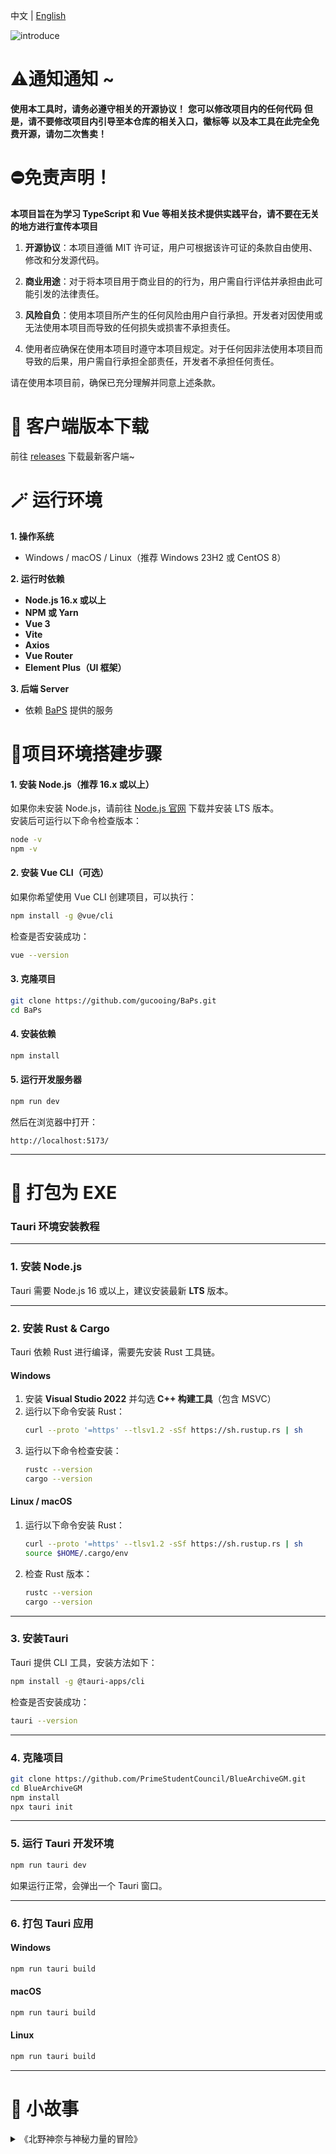 中文 | [English](README_en-US.md)

![introduce](https://socialify.git.ci/PrimeStudentCouncil/BlueArchiveGM/image?custom_description=%E5%97%AF%E5%A7%86%EF%BC%8C%E8%9C%82%E8%9C%9C%E8%9B%8B%E7%B3%95%E7%9A%84%E8%AF%9D%E2%80%A6%E2%80%A6%E6%AF%94%E8%B5%B7%E8%8D%89%E8%8E%93%E7%89%9B%E5%A5%B6%E2%80%A6%E2%80%A6%E9%A6%99%E8%95%89%E7%89%9B%E5%A5%B6%E6%9B%B4%E2%80%A6%E2%80%A6%E6%88%91%E5%90%83%E4%B8%8D%E4%BA%86%E8%BF%99%E4%B9%88%E5%A4%9A%E5%95%A6%E2%80%A6%E2%80%A6%09&description=1&font=Source+Code+Pro&forks=1&issues=1&language=1&logo=https%3A%2F%2Fgithub.com%2FPrimeStudentCouncil%2FBlueArchiveGM%2Fblob%2Fmaster%2Fassets%2Fapp.jpg%3Fraw%3Dtrue&name=1&owner=1&pattern=Plus&pulls=1&stargazers=1&theme=Light)

# ⚠️通知通知 ~

**使用本工具时，请务必遵守相关的开源协议！**
**您可以修改项目内的任何代码**
**但是，请不要修改项目内引导至本仓库的相关入口，徽标等**
**以及本工具在此完全免费开源，请勿二次售卖！**

# ⛔️免责声明！

**本项目旨在为学习 TypeScript 和 Vue 等相关技术提供实践平台，请不要在无关的地方进行宣传本项目**

1. **开源协议**：本项目遵循 MIT 许可证，用户可根据该许可证的条款自由使用、修改和分发源代码。

2. **商业用途**：对于将本项目用于商业目的的行为，用户需自行评估并承担由此可能引发的法律责任。

3. **风险自负**：使用本项目所产生的任何风险由用户自行承担。开发者对因使用或无法使用本项目而导致的任何损失或损害不承担责任。

4. 使用者应确保在使用本项目时遵守本项目规定。对于任何因非法使用本项目而导致的后果，用户需自行承担全部责任，开发者不承担任何责任。

请在使用本项目前，确保已充分理解并同意上述条款。

# 💌 客户端版本下载

前往
[releases](https://github.com/PrimeStudentCouncil/BlueArchiveGM/releases)
下载最新客户端~

# 🪄 **运行环境**

**1. 操作系统**

- Windows / macOS / Linux（推荐 Windows 23H2 或 CentOS 8）

**2. 运行时依赖**

- **Node.js 16.x 或以上**
- **NPM 或 Yarn**
- **Vue 3**
- **Vite**
- **Axios**
- **Vue Router**
- **Element Plus（UI 框架）**

**3. 后端 Server**

- 依赖 [BaPS](https://github.com/gucooing/BaPs) 提供的服务

# **🎇项目环境搭建步骤**

#### **1. 安装 Node.js（推荐 16.x 或以上）**

如果你未安装 Node.js，请前往 [Node.js 官网](https://nodejs.org/) 下载并安装 LTS 版本。  
安装后可运行以下命令检查版本：

```sh
node -v
npm -v
```

#### **2. 安装 Vue CLI（可选）**

如果你希望使用 Vue CLI 创建项目，可以执行：

```sh
npm install -g @vue/cli
```

检查是否安装成功：

```sh
vue --version
```

#### **3. 克隆项目**

```sh
git clone https://github.com/gucooing/BaPs.git
cd BaPs
```

#### **4. 安装依赖**

```sh
npm install
```

#### **5. 运行开发服务器**

```sh
npm run dev
```

然后在浏览器中打开：

```
http://localhost:5173/
```

---

# **🎁 打包为 EXE**

### **Tauri 环境安装教程**

---

### **1. 安装 Node.js**

Tauri 需要 Node.js 16 或以上，建议安装最新 **LTS** 版本。

---

### **2. 安装 Rust & Cargo**

Tauri 依赖 Rust 进行编译，需要先安装 Rust 工具链。

#### **Windows**

1. 安装 **Visual Studio 2022** 并勾选 **C++ 构建工具**（包含 MSVC）
2. 运行以下命令安装 Rust：
   ```sh
   curl --proto '=https' --tlsv1.2 -sSf https://sh.rustup.rs | sh
   ```
3. 运行以下命令检查安装：
   ```sh
   rustc --version
   cargo --version
   ```

#### **Linux / macOS**

1. 运行以下命令安装 Rust：
   ```sh
   curl --proto '=https' --tlsv1.2 -sSf https://sh.rustup.rs | sh
   source $HOME/.cargo/env
   ```
2. 检查 Rust 版本：
   ```sh
   rustc --version
   cargo --version
   ```

---

### **3. 安装Tauri**

Tauri 提供 CLI 工具，安装方法如下：

```sh
npm install -g @tauri-apps/cli
```

检查是否安装成功：

```sh
tauri --version
```

---

### **4. 克隆项目**

```sh
git clone https://github.com/PrimeStudentCouncil/BlueArchiveGM.git
cd BlueArchiveGM
npm install
npx tauri init
```

---

### **5. 运行 Tauri 开发环境**

```sh
npm run tauri dev
```

如果运行正常，会弹出一个 Tauri 窗口。

---

### **6. 打包 Tauri 应用**

#### **Windows**

```sh
npm run tauri build
```

#### **macOS**

```sh
npm run tauri build
```

#### **Linux**

```sh
npm run tauri build
```

---

# 🎀 小故事

<details>
<summary>《北野神奈与神秘力量的冒险》</summary>

```
在一个科技与魔法交织的世界中，有一个名为奇迹学园城的地方。这里，充满了活力与希望，所有的学生都在为自己的未来努力着。然而，在这个看似平静的城市里，隐藏着一股无法控制的神秘力量——BlueArchiveGM。

而这个力量的守护者，竟然是一只软乎乎的小猫娘，名字叫做北野神奈。

初遇神秘力量
神奈看似是一只普通的小猫娘，乖巧、可爱，尾巴总是轻轻摇晃，耳朵也总是竖得笔直，仿佛每时每刻都在听着世界的声音。她的外形像极了那些你会在街头看到的可爱猫咪，总是散发着一股天真无邪的气息。她的毛发柔软如云，脚步轻盈，走路时一摇一摆的，充满了萌态。而她的那对大耳朵，总是在动静之间敏锐地捕捉着周围的一切，仿佛她能听懂世界上所有的声音。

尽管她看起来如此无害且天真，但她身上却有着一个惊人的秘密——她是学园城的GM，拥有一股名为BlueArchiveGM的神秘力量。这股力量，传说中，能够改变这个世界的一切，只要掌握它，便能轻易改变任何事物的状态。可惜，任何试图掌控这股力量的人，要么失败，要么永远消失在历史的尘埃中。

某一天，神奈正在她的小屋里打瞌睡，周围一片宁静。突然，她的耳朵微微颤动，眼前的一块晶石开始闪烁着蓝色的光芒。

“咕噜咕噜，这是什么？”神奈迷迷糊糊地揉了揉眼睛，视线瞥到了桌上的那块神秘晶石。她好奇地伸出手，轻轻触碰了一下。

刹那间，一股强大的力量涌入她的身体。她感觉到一阵天旋地转，整个人（猫？）仿佛被这股力量撕裂，又被重塑。就在那一瞬间，神奈突然意识到，自己与BlueArchiveGM的连接已经完成。

“嗯？这是什么感觉？”神奈睁大了眼睛，开始试图理解这一切。

天真的操作
神奈并不完全理解她获得的力量到底能做什么，但她总是凭借着她那与生俱来的好奇心和天真，开始探索这个新获得的能力。

她轻轻地挥了挥尾巴，突然，眼前的世界发生了巨大的变化。天空不再是普通的蓝色，而是变成了五颜六色的彩虹，像是从某个奇幻世界中飘然而至的梦幻色彩。随着她的动作，月亮也悄悄地消失了，取而代之的是一颗巨大而闪烁的星星，悬挂在空中。

“咦？我是不是做错了什么？”神奈停下来，眼睛瞪得圆圆的，意识到好像有些事情失控了。

她本想让天上的云变得更柔软一些，却不小心把整个城市的建筑都弄得弯曲扭曲。花园里的花朵突然变成了飞翔的小鸟，原本静止的时光似乎被打乱了。她的每一次举动都带来出乎意料的结果。

“哦不……”神奈用小手捂住了脸，心里涌上了一股歉意。“我只想把花弄得更美一点而已。”

但事情远没有结束。随着她对力量的探索，整个学园城开始遭遇前所未有的混乱。街道变得无法通行，空中的彩虹闪耀得刺眼，时光在某些地方停止了流转，而在另一些地方却加速了。这一切都在神奈的“不小心”下发生了，整个世界变得像是一个疯狂的梦境。

英雄的到来
就在学园城的居民们开始慌乱时，一个身穿斗篷的智者出现在了众人面前。不同于那些骑着白马、手持宝剑的英雄，他的身形高瘦，神情冷静，眼神中透露出无尽的智慧。他的名字是智者，学园城的长老之一，是一位深谙古老规则和法则的存在。

智者走到神奈的面前，轻轻叹了口气。“神奈，你的力量太过强大了。若你继续这样胡乱使用它，整个世界恐怕就会彻底崩塌。”

“啊？我真的没想要这么做的！”神奈低下了头，耳朵垂了下来，显得有些惭愧。

智者并没有责怪她，反而露出了一丝安慰的笑容。“我知道，你并不是故意的。你只不过是天真、好奇，但这股力量并不适合无序使用。你需要学会规则，学会如何让它在正确的轨道上运转。”

他说着，轻轻挥了挥手，空中出现了一张透明的纸张，纸上写满了复杂的符号与法则。“这是BlueArchiveGM的规则纸。每次你使用这股力量时，都必须依照这些规则行事。只有在规则的约束下，BlueArchiveGM才不会让世界陷入混乱。”

神奈看着那张纸，虽然她不完全理解上面那些复杂的符号，但她感觉到了其中的深意。“原来是这样……”她低声说道。

恢复秩序
从那时起，神奈开始认真学习如何按照规则使用BlueArchiveGM的力量。她不再随心所欲地挥舞手，而是每次使用能力前，都会仔细参考那张规则纸。

每当她感到有些疑惑时，智者总会在一旁耐心地指导她，教她如何让城市恢复正常，如何让时间重新流动，如何让万物恢复秩序。渐渐地，神奈学会了如何让学园城的天空变得更加美丽，如何让花园里的植物长得更加茂盛。

虽然她还是时常犯错，但她的每一次操作都变得更加小心谨慎。每当完成一个任务后，她都会满怀期待地看着四周，确认一切是否恢复了正常。“嗯？这次应该没错吧？”神奈总是这样自言自语，虽然她还不是完全理解规则，但她已经学会了如何避免灾难的发生。

学园城的居民们也开始接受这只小猫娘，他们看到她努力地按照规则工作，看到了她那纯真善良的心。大家知道，这只猫娘虽然偶尔还是会制造些小麻烦，但她从未有过恶意，反而一直在为世界的平衡和美好努力。

结语
神奈依旧是那个天真无邪的猫娘，但她不再是那个随意改变世界的笨蛋。她用自己的努力和坚持，找到了控制BlueArchiveGM的方式，恢复了学园城的秩序。尽管她时不时还会露出一些迷茫的表情，但这并不妨碍她成为这个世界最可爱、最值得信赖的守护者。

学园城的天空依旧湛蓝，花园里的花朵在微风中摇曳，而世界，也在神奈那份努力与纯真的驱动下，变得更加美好。

“嗯，这次肯定没搞砸吧？”神奈又轻轻地问自己，嘴角露出了一丝满足的笑容。
```

</details>
